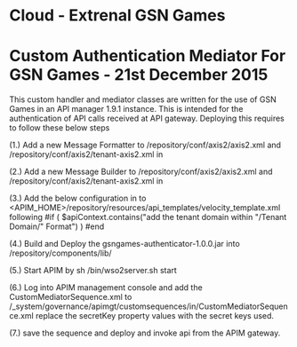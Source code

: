 # Cloud - Extrenal GSN Games

# Custom Authentication Mediator For GSN Games - 21st December 2015

This custom handler and mediator classes are written for the use of GSN Games in an API manager 1.9.1 instance.
This is intended for the authentication of API calls received at API gateway.
Deploying this requires to follow these below steps

(1.) Add a new Message Formatter to <APIM-HOME>/repository/conf/axis2/axis2.xml and  <APIM-HOME>/repository/conf/axis2/tenant-axis2.xml
in <axisconfig>
        <messageFormatters>
            <messageFormatter contentType="application/hal+json" class="org.apache.synapse.commons.json.JsonStreamFormatter"/>


(2.) Add a new Message Builder to <APIM-HOME>/repository/conf/axis2/axis2.xml and  <APIM-HOME>/repository/conf/axis2/tenant-axis2.xml in
<axisconfig>
        <messageBuilders>
           <messageBuilder contentType="application/hal+json" class="org.apache.synapse.commons.json.JsonStreamBuilder"/>

(3.) Add the below configuration in to <APIM_HOME>/repository/resources/api_templates/velocity_template.xml following <handlers xmlns="http://ws.apache.org/ns/synapse">
    #if ( $apiContext.contains("add the tenant domain within "/Tenant Domain/"   Format") )
                     <handler class="org.wso2.carbon.cloud.external.gsngames.customhandler.CopyAuthHeader" />
                     #end

(4.) Build and Deploy the gsngames-authenticator-1.0.0.jar into <APIM-HOME>/repository/components/lib/

(5.) Start APIM by sh <APIM-HOME>/bin/wso2server.sh start

(6.) Log into APIM management console and add the CustomMediatorSequence.xml to /_system/governance/apimgt/customsequences/in/CustomMediatorSequence.xml
replace the secretKey property values with the secret keys used.

(7.) save the sequence and deploy and invoke api from the APIM gateway.
